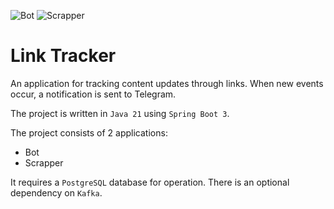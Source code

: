 ![Bot](https://github.com/Okhtienko/tinkoff-telegram-bot/actions/workflows/bot.yml/badge.svg)
![Scrapper](https://github.com/Okhtienko/tinkoff-telegram-bot/actions/workflows/scrapper.yml/badge.svg)

# Link Tracker

An application for tracking content updates through links.
When new events occur, a notification is sent to Telegram.

The project is written in `Java 21`  using `Spring Boot 3`.

The project consists of 2 applications:
* Bot
* Scrapper

It requires a `PostgreSQL` database for operation. There is an optional dependency on `Kafka`.
